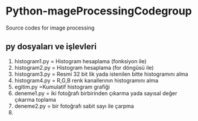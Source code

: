 # Python-mageProcessingCodegroup
Source codes for image processing 


py dosyaları ve işlevleri
-------------------------------------
1) histogram1.py = Histogram hesaplama (fonksiyon ile)
2) histogram2.py = Histogram hesaplama (for döngüsü ile)
3) histogram3.py = Resmi 32 bit lik yada istenilen bitte histogramını alma
4) histogram4.py = R,G,B renk kanallerının histogramını alma
5) egitim.py =Kumulatif histogram grafiği
6) deneme1.py = iki fotoğrafı birbirinden çıkarma yada sayısal değer çıkarma toplama
7) deneme2.py = bir fotoğrafı sabit sayı ile çarpma
8) 
